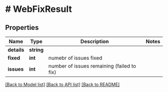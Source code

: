 # # WebFixResult

## Properties

Name | Type | Description | Notes
------------ | ------------- | ------------- | -------------
**details** | **string** |  |
**fixed** | **int** | numebr of issues fixed |
**issues** | **int** | number of issues remaining (failed to fix) |

[[Back to Model list]](../../README.md#models) [[Back to API list]](../../README.md#endpoints) [[Back to README]](../../README.md)
